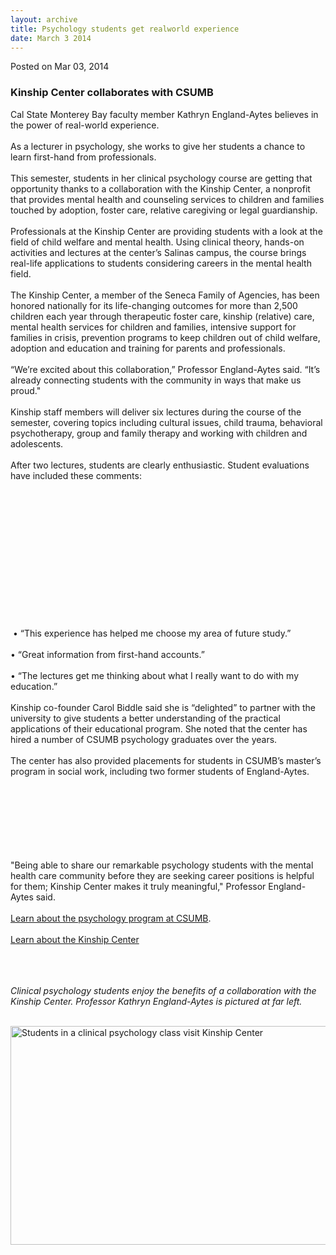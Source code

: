 ```yaml
---
layout: archive
title: Psychology students get realworld experience
date: March 3 2014
---
```





<span class="date">Posted on Mar 03, 2014    </span>
<h3>Kinship Center collaborates with CSUMB</h3>
<p>Cal State Monterey Bay faculty member Kathryn England-Aytes
believes in the power of real-world experience.<br>
<br>
As a lecturer in psychology, she works to give her students a
chance to learn first-hand from professionals.<br>
<br>
This semester, students in her clinical psychology course are
getting that opportunity thanks to a collaboration with the Kinship
Center, a nonprofit that provides mental health and counseling
services to children and families touched by adoption, foster care,
relative caregiving or legal guardianship.<br>
<br>
Professionals at the Kinship Center are providing students with a
look at the field of child welfare and mental health. Using
clinical theory, hands-on activities and lectures at the center&#x2019;s
Salinas campus, the course brings real-life applications to
students considering careers in the mental health field.<br>
<br>
The Kinship Center, a member of the Seneca Family of Agencies, has
been honored nationally for its life-changing outcomes for more
than 2,500 children each year through therapeutic foster care,
kinship (relative) care, mental health services for children and
families, intensive support for families in crisis, prevention
programs to keep children out of child welfare, adoption and
education and training for parents and professionals.<br>
<br>
&#x201C;We&#x2019;re excited about this collaboration,&#x201D; Professor England-Aytes
said. &#x201C;It&#x2019;s already connecting students with the community in ways
that make us proud.&quot;<br>
<br>
Kinship staff members will deliver six lectures during the course
of the semester, covering topics including cultural issues, child
trauma, behavioral psychotherapy, group and family therapy and
working with children and adolescents.<br>
<br>
After two lectures, students are clearly enthusiastic. Student
evaluations have included these comments:</br></br></br></br></br></br></br></br></br></br></br></br></br></br></p>
<p>&#x2028;&#x2022; &#x201C;This experience has helped me choose my area of future
study.&#x201D;<br>
<br>
&#x2022; &#x201C;Great information from first-hand accounts.&#x201D;<br>
<br>
&#x2022; &#x201C;The lectures get me thinking about what I really want to do with
my education.&#x201D;<br>
<br>
Kinship co-founder Carol Biddle said she is &#x201C;delighted&#x201D; to partner
with the university to give students a better understanding of the
practical applications of their educational program. She noted that
the center has hired a number of CSUMB psychology graduates over
the years.<br>
<br>
The center has also provided placements for students in CSUMB&#x2019;s
master&#x2019;s program in social work, including two former students of
England-Aytes.</br></br></br></br></br></br></br></br></p>
<p>&quot;Being able to share our remarkable psychology students with the
mental health care community before they are seeking career
positions is helpful for them; Kinship Center makes it truly
meaningful,&quot; Professor England-Aytes said.<br>
<br>
<a href="http://csumb.edu/psychology" rel="nofollow">Learn about
the psychology program at CSUMB</a>.<br>
<br>
<a href="http://www.kinshipcenter.org" rel="nofollow">Learn about
the Kinship Center</a></br></br></br></br></p>
<p class="small"><em>Clinical psychology students enjoy the
benefits of a collaboration with the Kinship Center. Professor
Kathryn England-Aytes is pictured at far left.<br>
&#xA0;</br></em></p>
<p><img alt="Students in a clinical psychology class visit Kinship Center" src="http://news.csumb.edu/sites/default/files/65/attachments/news/images/kinship_picture_with_students.jpg" style="float:left; width:550px; height:350px"/></p>





